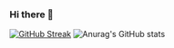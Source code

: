 ### Hi there 👋

<!--
**alex-xiarchos/alex-xiarchos** is a ✨ _special_ ✨ repository because its `README.md` (this file) appears on your GitHub profile.

Here are some ideas to get you started:

- 🔭 I’m currently working on ...
- 🌱 I’m currently learning ...
- 👯 I’m looking to collaborate on ...
- 🤔 I’m looking for help with ...
- 💬 Ask me about ...
- 📫 How to reach me: ...
- 😄 Pronouns: ...
- ⚡ Fun fact: ...
-->

[![GitHub Streak](https://streak-stats.demolab.com?user=alex-xiarchos&theme=highcontrast&hide_border=true)](https://git.io/streak-stats)
![Anurag's GitHub stats](https://github-readme-stats.vercel.app/api?username=alex-xiarchos&show_icons=true&theme=transparent)
